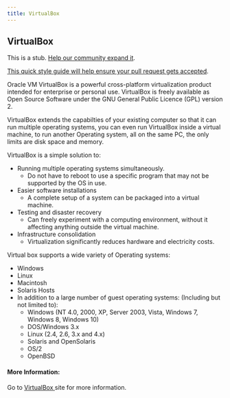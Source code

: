```yaml
---
title: VirtualBox
---
```

## VirtualBox

This is a stub. <a href='https://github.com/freecodecamp/guides/tree/master/src/pages/mathematics/quadratic-equations/index.md' target='_blank' rel='nofollow'>Help our community expand it</a>.

<a href='https://github.com/freecodecamp/guides/blob/master/README.md' target='_blank' rel='nofollow'>This quick style guide will help ensure your pull request gets accepted</a>.

<!-- The article goes here, in GitHub-flavored Markdown. Feel free to add YouTube videos, images, and CodePen/JSBin embeds  -->

Oracle VM VirtualBox is a powerful cross-platform virtualization product intended for enterprise or personal use. VirtualBox is freely available as Open Source Software under the GNU General Public Licence (GPL) version 2.

VirtualBox extends the capabilties of your existing computer so that it can run multiple operating systems, you can even run VirtualBox inside a virtual machine, to run another Operating system, all on the same PC, the only limits are disk space and memory.

VirtualBox is a simple solution to: 
- Running multiple operating systems simultaneously.
  - Do not have to reboot to use a specific program that may not be supported by the OS in use.
- Easier software installations
  - A complete setup of a system can be packaged into a virtual machine.
- Testing and disaster recovery
  - Can freely experiment with a computing environment, without it affecting anything outside the virtual machine.
- Infrastructure consolidation 
  - Virtualization significantly reduces hardware and electricity costs. 

Virtual box supports a wide variety of Operating systems:
- Windows
- Linux
- Macintosh
- Solaris Hosts
- In addition to a large number of guest operating systems:
   (Including but not limited to):
   - Windows (NT 4.0, 2000, XP, Server 2003, Vista, Windows 7, Windows 8, Windows 10)
   - DOS/Windows 3.x
   - Linux (2.4, 2.6, 3.x and 4.x)
   - Solaris and OpenSolaris
   - OS/2
   - OpenBSD
 


#### More Information:

Go to <a href='https://www.virtualbox.org/' target='_blank' rel='nofollow'> VirtualBox </a> site for more information.
<!-- Please add any articles you think might be helpful to read before writing the article -->

